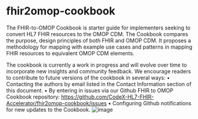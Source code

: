 # fhir2omop-cookbook
The FHIR-to-OMOP Cookbook is starter guide for implementers seeking to convert HL7 FHIR resources to the OMOP CDM.  The Cookbook compares the purpose, design principles of both FHIR and OMOP CDM. It proposes a methodology for mapping with example use cases and patterns in mapping FHIR resources to equivalent OMOP CDM elements.

The cookbook is currently a work in progress and will evolve over time to incorporate new insights and community feedback. We encourage readers to contribute to future versions of the cookbook in several ways:
•	Contacting the authors by email listed in the Contact Information section of this document.
•	By entering in issues via our Github FHIR to OMOP Cookbook repository: https://github.com/CodeX-HL7-FHIR-Accelerator/fhir2omop-cookbook/issues 
•	Configuring Github notifications for new updates to the Cookbook.
![image](https://github.com/user-attachments/assets/48feb290-27ee-4490-b30c-222ae79c9985)

